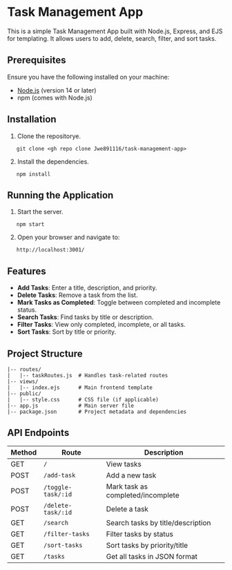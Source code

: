 # Task Management App
This is a simple Task Management App built with Node.js, Express, and EJS for templating. It allows users to add, delete, search, filter, and sort tasks.

## Prerequisites
Ensure you have the following installed on your machine:

- [Node.js](https://nodejs.org/) (version 14 or later)
- npm (comes with Node.js)

## Installation

1. Clone the repositorye.

```
   git clone <gh repo clone Jwe891116/task-management-app>
```
2. Install the dependencies.

```
   npm install
```

## Running the Application

1. Start the server.

```
   npm start
```

2. Open your browser and navigate to:

```
   http://localhost:3001/
```

## Features

- **Add Tasks**: Enter a title, description, and priority.
- **Delete Tasks**: Remove a task from the list.
- **Mark Tasks as Completed**: Toggle between completed and incomplete status.
- **Search Tasks**: Find tasks by title or description.
- **Filter Tasks**: View only completed, incomplete, or all tasks.
- **Sort Tasks**: Sort by title or priority.

## Project Structure

```
|-- routes/
|   |-- taskRoutes.js  # Handles task-related routes
|-- views/
|   |-- index.ejs      # Main frontend template
|-- public/
|   |-- style.css      # CSS file (if applicable)
|-- app.js             # Main server file
|-- package.json       # Project metadata and dependencies
```

## API Endpoints

| Method | Route              | Description                       |
| ------ | ------------------ | --------------------------------- |
| GET    | `/`                | View tasks                        |
| POST   | `/add-task`        | Add a new task                    |
| POST   | `/toggle-task/:id` | Mark task as completed/incomplete |
| POST   | `/delete-task/:id` | Delete a task                     |
| GET    | `/search`          | Search tasks by title/description |
| GET    | `/filter-tasks`    | Filter tasks by status            |
| GET    | `/sort-tasks`      | Sort tasks by priority/title      |
| GET    | `/tasks`           | Get all tasks in JSON format      |
